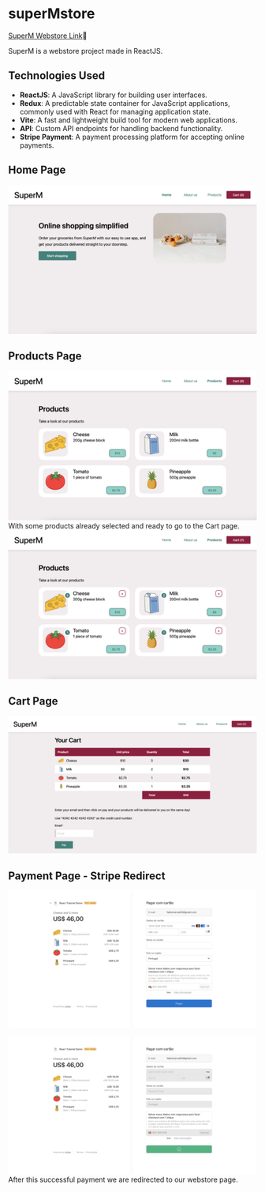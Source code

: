 # superMstore 
[SuperM Webstore Link](https://superm-onlinestore.netlify.app)🛒

SuperM is a webstore project made in ReactJS.

## Technologies Used

- **ReactJS**: A JavaScript library for building user interfaces.
- **Redux**: A predictable state container for JavaScript applications, commonly used with React for managing application state.
- **Vite**: A fast and lightweight build tool for modern web applications.
- **API**: Custom API endpoints for handling backend functionality.
- **Stripe Payment**: A payment processing platform for accepting online payments.

## Home Page
![Home Page](superm-vite-react18-usefetch/screenshots/superMhome.png)

## Products Page
![Home Page](superm-vite-react18-usefetch/screenshots/superMproducts.png)
With some products already selected and ready to go to the Cart page.
![Home Page](superm-vite-react18-usefetch/screenshots/superMproducts2.png)

## Cart Page
![Home Page](superm-vite-react18-usefetch/screenshots/superMcart.png)

## Payment Page - Stripe Redirect
![Home Page](superm-vite-react18-usefetch/screenshots/superMpayment.png)

![Home Page](superm-vite-react18-usefetch/screenshots/superMpayment2.png)
After this successful payment we are redirected to our webstore page.
